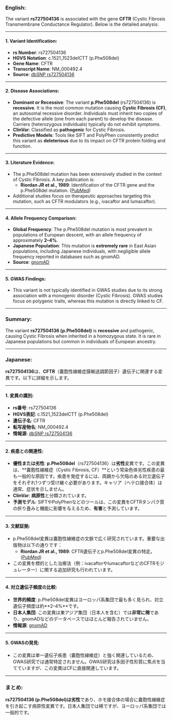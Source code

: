 ### English:
The variant **rs727504136** is associated with the gene **CFTR** (Cystic Fibrosis Transmembrane Conductance Regulator). Below is the detailed analysis:

---

#### 1. **Variant Identification**:
- **rs Number**: rs727504136
- **HGVS Notation**: c.1521_1523delCTT (p.Phe508del)
- **Gene Name**: CFTR
- **Transcript Name**: NM_000492.4
- **Source**: [dbSNP rs727504136](https://www.ncbi.nlm.nih.gov/snp/rs727504136)

---

#### 2. **Disease Associations**:
- **Dominant or Recessive**: The variant **p.Phe508del** (rs727504136) is **recessive**. It is the most common mutation causing **Cystic Fibrosis (CF)**, an autosomal recessive disorder. Individuals must inherit two copies of the defective allele (one from each parent) to develop the disease. Carriers (heterozygous individuals) typically do not exhibit symptoms.
- **ClinVar**: Classified as **pathogenic** for Cystic Fibrosis.
- **Predictive Models**: Tools like SIFT and PolyPhen consistently predict this variant as **deleterious** due to its impact on CFTR protein folding and function.

---

#### 3. **Literature Evidence**:
- The p.Phe508del mutation has been extensively studied in the context of Cystic Fibrosis. A key publication is:
  - **Riordan JR et al., 1989**: Identification of the CFTR gene and the p.Phe508del mutation. ([PubMed](https://pubmed.ncbi.nlm.nih.gov/2475911/))
- Additional studies focus on therapeutic approaches targeting this mutation, such as CFTR modulators (e.g., ivacaftor and lumacaftor).

---

#### 4. **Allele Frequency Comparison**:
- **Global Frequency**: The p.Phe508del mutation is most prevalent in populations of European descent, with an allele frequency of approximately **2–4%**.
- **Japanese Population**: This mutation is **extremely rare** in East Asian populations, including Japanese individuals, with negligible allele frequency reported in databases such as gnomAD.
- **Source**: [gnomAD](https://gnomad.broadinstitute.org/variant/7-117559593-CTT-C)

---

#### 5. **GWAS Findings**:
- This variant is not typically identified in GWAS studies due to its strong association with a monogenic disorder (Cystic Fibrosis). GWAS studies focus on polygenic traits, whereas this mutation is directly linked to CF.

---

### Summary:
The variant **rs727504136 (p.Phe508del)** is **recessive** and pathogenic, causing Cystic Fibrosis when inherited in a homozygous state. It is rare in Japanese populations but common in individuals of European ancestry.

---

### Japanese:
**rs727504136**は、**CFTR**（嚢胞性線維症膜輸送調節因子）遺伝子に関連する変異です。以下に詳細を示します。

---

#### 1. **変異の識別**:
- **rs番号**: rs727504136
- **HGVS表記**: c.1521_1523delCTT (p.Phe508del)
- **遺伝子名**: CFTR
- **転写産物名**: NM_000492.4
- **情報源**: [dbSNP rs727504136](https://www.ncbi.nlm.nih.gov/snp/rs727504136)

---

#### 2. **疾患との関連性**:
- **優性または劣性**: **p.Phe508del**（rs727504136）は**劣性**変異です。この変異は、**嚢胞性線維症（Cystic Fibrosis, CF）**という常染色体劣性疾患の最も一般的な原因です。疾患を発症するには、両親から欠陥のある対立遺伝子をそれぞれ1つずつ受け継ぐ必要があります。キャリア（ヘテロ接合体）は通常、症状を示しません。
- **ClinVar**: **病原性**と分類されています。
- **予測モデル**: SIFTやPolyPhenなどのツールは、この変異をCFTRタンパク質の折り畳みと機能に影響を与えるため、**有害**と予測しています。

---

#### 3. **文献証拠**:
- p.Phe508del変異は嚢胞性線維症の文脈で広く研究されています。重要な出版物は以下の通りです：
  - **Riordan JR et al., 1989**: CFTR遺伝子とp.Phe508del変異の特定。([PubMed](https://pubmed.ncbi.nlm.nih.gov/2475911/))
- この変異を標的とした治療法（例：ivacaftorやlumacaftorなどのCFTRモジュレーター）に関する追加研究も行われています。

---

#### 4. **対立遺伝子頻度の比較**:
- **世界的頻度**: p.Phe508del変異はヨーロッパ系集団で最も多く見られ、対立遺伝子頻度は約**2–4%**です。
- **日本人集団**: この変異は東アジア集団（日本人を含む）では**非常に稀**であり、gnomADなどのデータベースではほとんど報告されていません。
- **情報源**: [gnomAD](https://gnomad.broadinstitute.org/variant/7-117559593-CTT-C)

---

#### 5. **GWASの発見**:
- この変異は単一遺伝子疾患（嚢胞性線維症）と強く関連しているため、GWAS研究では通常特定されません。GWAS研究は多因子性形質に焦点を当てていますが、この変異はCFに直接関連しています。

---

### まとめ:
**rs727504136 (p.Phe508del)**は**劣性**であり、ホモ接合体の場合に嚢胞性線維症を引き起こす病原性変異です。日本人集団では稀ですが、ヨーロッパ系集団では一般的です。